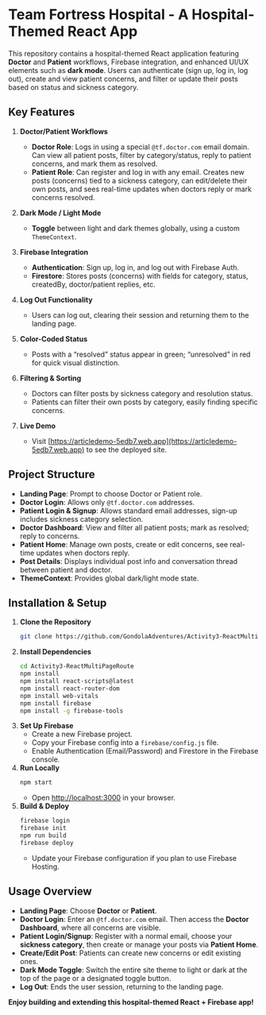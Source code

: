 # Team Fortress Hospital - A Hospital-Themed React App

This repository contains a hospital-themed React application featuring **Doctor** and **Patient** workflows, Firebase integration, and enhanced UI/UX elements such as **dark mode**. Users can authenticate (sign up, log in, log out), create and view patient concerns, and filter or update their posts based on status and sickness category.

## Key Features

1. **Doctor/Patient Workflows**  
   - **Doctor Role**: Logs in using a special `@tf.doctor.com` email domain. Can view all patient posts, filter by category/status, reply to patient concerns, and mark them as resolved.  
   - **Patient Role**: Can register and log in with any email. Creates new posts (concerns) tied to a sickness category, can edit/delete their own posts, and sees real-time updates when doctors reply or mark concerns resolved.

2. **Dark Mode / Light Mode**  
   - **Toggle** between light and dark themes globally, using a custom `ThemeContext`.

3. **Firebase Integration**  
   - **Authentication**: Sign up, log in, and log out with Firebase Auth.  
   - **Firestore**: Stores posts (concerns) with fields for category, status, createdBy, doctor/patient replies, etc.

4. **Log Out Functionality**  
   - Users can log out, clearing their session and returning them to the landing page.

5. **Color-Coded Status**  
   - Posts with a “resolved” status appear in green; “unresolved” in red for quick visual distinction.

6. **Filtering & Sorting**  
   - Doctors can filter posts by sickness category and resolution status.  
   - Patients can filter their own posts by category, easily finding specific concerns.

7. **Live Demo**
   - Visit [https://articledemo-5edb7.web.app](https://articledemo-5edb7.web.app) to see the deployed site.

## Project Structure
- **Landing Page**: Prompt to choose Doctor or Patient role.
- **Doctor Login**: Allows only `@tf.doctor.com` addresses.
- **Patient Login & Signup**: Allows standard email addresses, sign-up includes sickness category selection.
- **Doctor Dashboard**: View and filter all patient posts; mark as resolved; reply to concerns.
- **Patient Home**: Manage own posts, create or edit concerns, see real-time updates when doctors reply.
- **Post Details**: Displays individual post info and conversation thread between patient and doctor.
- **ThemeContext**: Provides global dark/light mode state.

## Installation & Setup

1. **Clone the Repository**
   ```bash
   git clone https://github.com/GondolaAdventures/Activity3-ReactMultiPageRoute.git
   ```
2. **Install Dependencies**
   ```bash
   cd Activity3-ReactMultiPageRoute
   npm install
   npm install react-scripts@latest
   npm install react-router-dom
   npm install web-vitals
   npm install firebase
   npm install -g firebase-tools
   ```
3. **Set Up Firebase**  
   - Create a new Firebase project.  
   - Copy your Firebase config into a `firebase/config.js` file.  
   - Enable Authentication (Email/Password) and Firestore in the Firebase console.
4. **Run Locally**
   ```bash
   npm start
   ```
   - Open [http://localhost:3000](http://localhost:3000) in your browser.
5. **Build & Deploy**  
   ```bash
   firebase login
   firebase init
   npm run build
   firebase deploy
   ```
   - Update your Firebase configuration if you plan to use Firebase Hosting.

## Usage Overview

- **Landing Page**: Choose **Doctor** or **Patient**.  
- **Doctor Login**: Enter an `@tf.doctor.com` email. Then access the **Doctor Dashboard**, where all concerns are visible.  
- **Patient Login/Signup**: Register with a normal email, choose your **sickness category**, then create or manage your posts via **Patient Home**.  
- **Create/Edit Post**: Patients can create new concerns or edit existing ones.  
- **Dark Mode Toggle**: Switch the entire site theme to light or dark at the top of the page or a designated toggle button.  
- **Log Out**: Ends the user session, returning to the landing page.

**Enjoy building and extending this hospital-themed React + Firebase app!**
